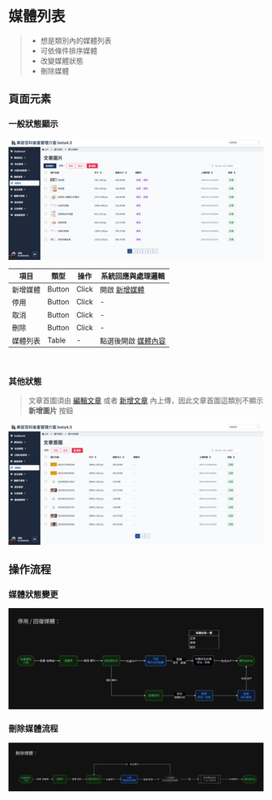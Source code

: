 # 媒體列表
> - 想是類別內的媒體列表
> - 可依條件排序媒體
> - 改變媒體狀態
> - 刪除媒體


## 頁面元素
### 一般狀態顯示
![畫面示意](asset/media-list_01.png)

| 項目 | 類型 | 操作 | 系統回應與處理邏輯 |
| --- | --- | --- | --- |
| 新增媒體 | Button | Click | 開啟 [新增媒體](Pages/Beauty/media/add-media.md) |
| 停用 | Button | Click | - |
| 取消 | Button | Click | - |
| 刪除 | Button | Click | - |
| 媒體列表 | Table | - | 點選後開啟 [媒體內容](Pages/Beauty/media/media-info.md) |


<br>

### 其他狀態
> 文章首圖須由 [編輯文章](Pages/Beauty/content/article-edit.md) 或者 [新增文章](Pages/Beauty/content/add-article.md) 內上傳，因此文章首圖這類別不顯示 **新增圖片** 按鈕

![其他畫面示意](asset/media-list_02.png)



## 操作流程

### 媒體狀態變更
![媒體狀態變更](asset/suspend-media-flow.png)

### 刪除媒體流程
![刪除媒體](asset/delete-media-flow.png)

